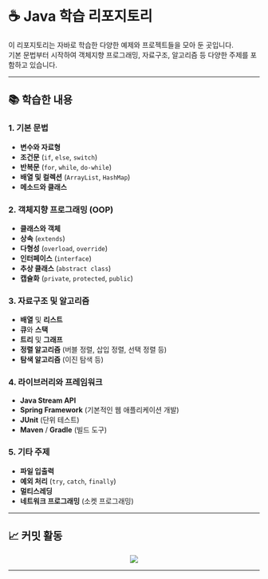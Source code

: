 # ☕ Java 학습 리포지토리

이 리포지토리는 자바로 학습한 다양한 예제와 프로젝트들을 모아 둔 곳입니다.  
기본 문법부터 시작하여 객체지향 프로그래밍, 자료구조, 알고리즘 등 다양한 주제를 포함하고 있습니다.

---

## 📚 학습한 내용

### 1. **기본 문법**
- **변수와 자료형**
- **조건문** (`if`, `else`, `switch`)
- **반복문** (`for`, `while`, `do-while`)
- **배열 및 컬렉션** (`ArrayList`, `HashMap`)
- **메소드와 클래스**

### 2. **객체지향 프로그래밍 (OOP)**
- **클래스와 객체**
- **상속** (`extends`)
- **다형성** (`overload`, `override`)
- **인터페이스** (`interface`)
- **추상 클래스** (`abstract class`)
- **캡슐화** (`private`, `protected`, `public`)

### 3. **자료구조 및 알고리즘**
- **배열** 및 **리스트**
- **큐**와 **스택**
- **트리** 및 **그래프**
- **정렬 알고리즘** (버블 정렬, 삽입 정렬, 선택 정렬 등)
- **탐색 알고리즘** (이진 탐색 등)

### 4. **라이브러리와 프레임워크**
- **Java Stream API**
- **Spring Framework** (기본적인 웹 애플리케이션 개발)
- **JUnit** (단위 테스트)
- **Maven** / **Gradle** (빌드 도구)

### 5. **기타 주제**
- **파일 입출력**
- **예외 처리** (`try`, `catch`, `finally`)
- **멀티스레딩**
- **네트워크 프로그래밍** (소켓 프로그래밍)

---

## 📈 커밋 활동

<p align="center">
  <img src="https://github-readme-activity-graph.vercel.app/graph?username=max312444&theme=high-contrast&hide_border=true"/>
</p>

---

